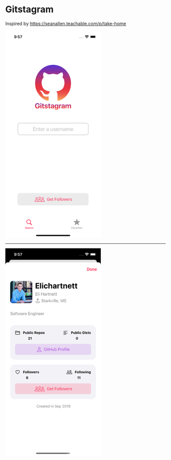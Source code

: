 # Gitstagram
Inspired by https://seanallen.teachable.com/p/take-home

<img src="https://raw.githubusercontent.com/Elichartnett/Gitstagram/main/Gitstagram/1.png" alt="1" width="300"/>

---

<img src="https://raw.githubusercontent.com/Elichartnett/Gitstagram/main/Gitstagram/2.png" alt="2" width="300"/>
